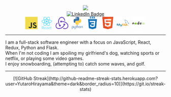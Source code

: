 <div id='header' align='center'>
  <img src="https://media.giphy.com/media/WtTnAfZn6aVJfBzlN3/giphy.gif" width='100'/>
</div>

<div id="badges" align='center'>
  <a href="https://www.linkedin.com/in/yutaro-hirayama-3088b680/">
    <img src="https://img.shields.io/badge/LinkedIn-blue?style=for-the-badge&logo=linkedin&logoColor=white" alt="LinkedIn Badge"/>
  </a>
</div>
<div align='center'>
  <img src="https://github.com/devicons/devicon/blob/master/icons/javascript/javascript-original.svg" title="JavaScript" alt="JavaScript" width="40" height="40"/>&nbsp;
  <img src="https://github.com/devicons/devicon/blob/master/icons/react/react-original-wordmark.svg" title="React" alt="React" width="40" height="40"/>&nbsp;
  <img src="https://github.com/devicons/devicon/blob/master/icons/redux/redux-original.svg" title="Redux" alt="Redux " width="40" height="40"/>&nbsp;
  <img src="https://github.com/devicons/devicon/blob/master/icons/python/python-original-wordmark.svg" title="Python" alt="Python " width="40" height="40"/>&nbsp;
  <img src="https://github.com/devicons/devicon/blob/master/icons/css3/css3-plain-wordmark.svg"  title="CSS3" alt="CSS" width="40" height="40"/>&nbsp;
  <img src="https://github.com/devicons/devicon/blob/master/icons/html5/html5-original.svg" title="HTML5" alt="HTML" width="40" height="40"/>&nbsp;
  <img src="https://github.com/devicons/devicon/blob/master/icons/mysql/mysql-original-wordmark.svg" title="MySQL"  alt="MySQL" width="40" height="40"/>&nbsp;
  <img src="https://github.com/devicons/devicon/blob/master/icons/nodejs/nodejs-original-wordmark.svg" title="NodeJS" alt="NodeJS" width="40" height="40"/>&nbsp;
</div>

---

<div>
I am a full-stack software engineer with a focus on JavaScript, React, Redux, Python and Flask.
</div>
<div>
When I'm not coding I am spoiling my girlfriend's dog, watching sports or netflix, or playing some video games.
</div>
<div>
I enjoy snowboarding, (attempting to) catch some waves, and golf. 
</div>

---
<div align='center'>
[![GitHub Streak](http://github-readme-streak-stats.herokuapp.com?user=YutaroHirayama&theme=dark&border_radius=10)](https://git.io/streak-stats)
</div>
<!--
**YutaroHirayama/YutaroHirayama** is a ✨ _special_ ✨ repository because its `README.md` (this file) appears on your GitHub profile.

Here are some ideas to get you started:

- 🔭 I’m currently working on ...
- 🌱 I’m currently learning ...
- 👯 I’m looking to collaborate on ...
- 🤔 I’m looking for help with ...
- 💬 Ask me about ...
- 📫 How to reach me: ...
- 😄 Pronouns: ...
- ⚡ Fun fact: ...
-->
